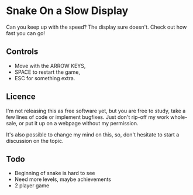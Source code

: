 Snake On a Slow Display
=======================

Can you keep up with the speed? The display sure doesn't.
Check out how fast you can go!

Controls
--------

* Move with the ARROW KEYS,
* SPACE to restart the game,
* ESC for something extra.

Licence
-------

I'm not releasing this as free software yet, but you are free to
study, take a few lines of code or implement bugfixes.
Just don't rip-off my work whole-sale, or put it up on a webpage
without my permission.

It's also possible to change my mind on this, so,
don't hesitate to start a discussion on the topic.

Todo
----

* Beginning of snake is hard to see
* Need more levels, maybe achievements
* 2 player game
